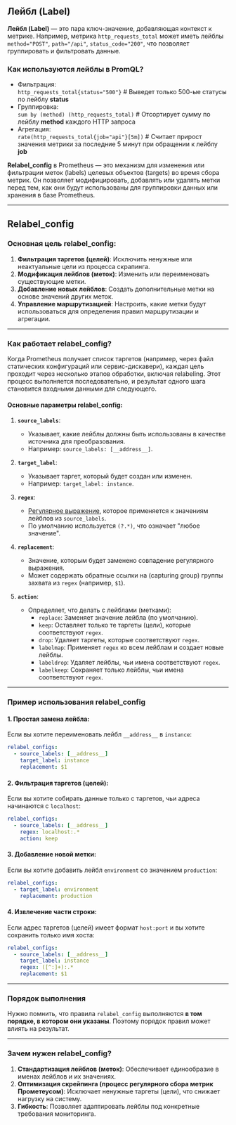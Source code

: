 ## Лейбл (Label)

**Лейбл (Label)** — это пара ключ-значение, добавляющая контекст к метрике. Например, метрика `http_requests_total` может иметь лейблы `method="POST"`, `path="/api"`, `status_code="200"`, что позволяет группировать и фильтровать данные.

   ### Как используются лейблы в PromQL?
   
   - Фильтрация:  
     `http_requests_total{status="500"}`         # Выведет только 500-ые статусы по лейблу **status**
   - Группировка:  
     `sum by (method) (http_requests_total)`     # Отсортирует сумму по лейблу **method** каждого HTTP запроса
   - Агрегация:  
     `rate(http_requests_total{job="api"}[5m])`  # Cчитает прирост значения метрики за последние 5 минут при обращении к лейблу **job**

**Relabel_config** в Prometheus — это механизм для изменения или фильтрации меток (labels) целевых объектов (targets) во время сбора метрик. Он позволяет модифицировать, добавлять или удалять метки перед тем, как они будут использованы для группировки данных или хранения в базе Prometheus.

---

## Relabel_config

### Основная цель **relabel_config**:
1. **Фильтрация таргетов (целей)**: Исключить ненужные или неактуальные цели из процесса скрапинга.
2. **Модификация лейблов (меток)**: Изменить или переименовать существующие метки.
3. **Добавление новых лейблов**: Создать дополнительные метки на основе значений других меток.
4. **Управление маршрутизацией**: Настроить, какие метки будут использоваться для определения правил маршрутизации и агрегации.

---

### Как работает **relabel_config**?

Когда Prometheus получает список таргетов (например, через файл статических конфигураций или сервис-дискавери), каждая цель проходит через несколько этапов обработки, включая relabeling. Этот процесс выполняется последовательно, и результат одного шага становится входными данными для следующего.

#### Основные параметры **relabel_config**:

1. **`source_labels`**:
   - Указывает, какие лейблы должны быть использованы в качестве источника для преобразования.
   - Например: `source_labels: [__address__]`.

2. **`target_label`**:
   - Указывает таргет, который будет создан или изменен.
   - Например: `target_label: instance`.

3. **`regex`**:
   - [Регулярное выражение](https://habr.com/ru/articles/545150/ "Регулярные выражения (regexp) — основы."), которое применяется к значениям лейблов из `source_labels`.
   - По умолчанию используется `(?.*)`, что означает "любое значение".

4. **`replacement`**:
   - Значение, которым будет заменено совпадение регулярного выражения.
   - Может содержать обратные ссылки на (capturing group) группы захвата из `regex` (например, `$1`).

5. **`action`**:
   - Определяет, что делать с лейблами (метками):
     - `replace`: Заменяет значение лейбла (по умолчанию).
     - `keep`: Оставляет только те таргеты (цели), которые соответствуют `regex`.
     - `drop`: Удаляет таргеты, которые соответствуют `regex`.
     - `labelmap`: Применяет `regex` ко всем лейблам и создает новые лейблы.
     - `labeldrop`: Удаляет лейблы, чьи имена соответствуют `regex`.
     - `labelkeep`: Сохраняет только лейблы, чьи имена соответствуют `regex`.

---

### Пример использования **relabel_config**

#### 1. Простая замена лейбла:
Если вы хотите переименовать лейбл `__address__` в `instance`:
```yaml
relabel_configs:
  - source_labels: [__address__]
    target_label: instance
    replacement: $1
```

#### 2. Фильтрация таргетов (целей):
Если вы хотите собирать данные только с таргетов, чьи адреса начинаются с `localhost`:
```yaml
relabel_configs:
  - source_labels: [__address__]
    regex: localhost:.*
    action: keep
```

#### 3. Добавление новой метки:
Если вы хотите добавить лейбл `environment` со значением `production`:
```yaml
relabel_configs:
  - target_label: environment
    replacement: production
```

#### 4. Извлечение части строки:
Если адрес таргетов (целей) имеет формат `host:port` и вы хотите сохранить только имя хоста:
```yaml
relabel_configs:
  - source_labels: [__address__]
    target_label: instance
    regex: ([^:]+):.*
    replacement: $1
```

---

### Порядок выполнения

Нужно помнить, что правила `relabel_config` выполняются **в том порядке, в котором они указаны**. Поэтому порядок правил может влиять на результат.

---

### Зачем нужен **relabel_config**?

1. **Стандартизация лейблов (меток)**: Обеспечивает единообразие в именах лейблов и их значениях.
2. **Оптимизация скрейпинга (процесс регулярного сбора метрик Прометеусом)**: Исключает ненужные таргеты (цели), что снижает нагрузку на систему.
3. **Гибкость**: Позволяет адаптировать лейблы под конкретные требования мониторинга.
